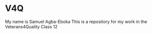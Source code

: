 # V4Q
My name is Samuel Agba-Eboka
This is a repository for my work in the Veterans4Quality Class 12